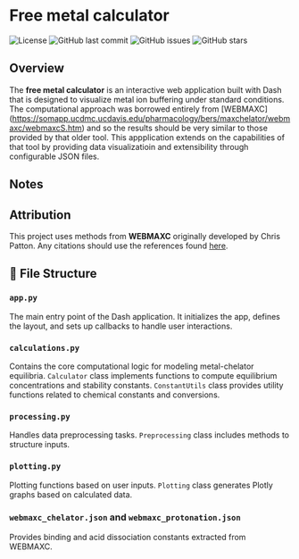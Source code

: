 # Free metal calculator

![License](https://img.shields.io/github/license/joel-rosenbaum/free_metal)
![GitHub last commit](https://img.shields.io/github/last-commit/joel-rosenbaum/free_metal)
![GitHub issues](https://img.shields.io/github/issues/joel-rosenbaum/free_metal)
![GitHub stars](https://img.shields.io/github/stars/joel-rosenbaum/free_metal?style=social)

## Overview

The **free metal calculator** is an interactive web application built with Dash that is designed to visualize metal ion buffering under standard conditions. The computational approach was borrowed entirely from [WEBMAXC] (https://somapp.ucdmc.ucdavis.edu/pharmacology/bers/maxchelator/webmaxc/webmaxcS.htm) and so the results should be very similar to those provided by that older tool. This appplication extends on the capabilities of that tool by providing data visualizatioin and extensibility through configurable JSON files. 

## Notes

## Attribution

This project uses methods from **WEBMAXC** originally developed by Chris Patton. Any citations should use the references found [here](https://somapp.ucdmc.ucdavis.edu/pharmacology/bers/maxchelator/references.htm).

## 📂 File Structure

### `app.py`
The main entry point of the Dash application. It initializes the app, defines the layout, and sets up callbacks to handle user interactions.

### `calculations.py`
Contains the core computational logic for modeling metal-chelator equilibria.
`Calculator` class implements functions to compute equilibrium concentrations and stability constants.
`ConstantUtils` class provides utility functions related to chemical constants and conversions.

### `processing.py`
Handles data preprocessing tasks.
`Preprocessing` class includes methods to structure inputs.

### `plotting.py`
Plotting functions based on user inputs.
`Plotting` class generates Plotly graphs based on calculated data.

### `webmaxc_chelator.json` and `webmaxc_protonation.json`
Provides binding and acid dissociation constants extracted from WEBMAXC.
